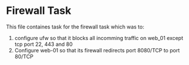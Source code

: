 <h1>Firewall Task</h1>
<p>This file containes task for the firewall task which was to:</p>
<ol>
	<li>configure ufw so that it blocks all incomming traffic on web_01 except tcp port 22, 443 and 80</li>
	<li>Configure web-01 so that its firewall redirects port 8080/TCP to port 80/TCP</li>
</ol>
